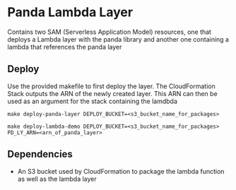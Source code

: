 # Panda Lambda Layer
Contains two SAM (Serverless Application Model) resources, one that deploys a Lambda layer with the panda library and another one containing a lambda that references the panda layer

## Deploy
Use the provided makefile to first deploy the layer. The CloudFormation Stack outputs the ARN of the newly created layer. This ARN can then be used as an argument for the stack containing the lamdbda
```
make deploy-panda-layer DEPLOY_BUCKET=<s3_bucket_name_for_packages>

make deploy-lambda-demo DEPLOY_BUCKET=<s3_bucket_name_for_packages> PD_LY_ARN=<arn_of_panda_layer>
```

## Dependencies
- An S3 bucket used by CloudFormation to package the lambda function as well as the lambda layer